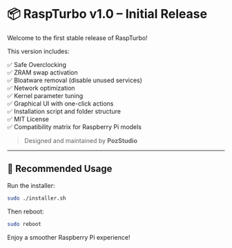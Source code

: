 
# 📦 RaspTurbo v1.0 – Initial Release

Welcome to the first stable release of RaspTurbo!

This version includes:

✅ Safe Overclocking  
✅ ZRAM swap activation  
✅ Bloatware removal (disable unused services)  
✅ Network optimization  
✅ Kernel parameter tuning  
✅ Graphical UI with one-click actions  
✅ Installation script and folder structure  
✅ MIT License  
✅ Compatibility matrix for Raspberry Pi models

> Designed and maintained by **PozStudio**

---

## 🔁 Recommended Usage

Run the installer:
```bash
sudo ./installer.sh
```

Then reboot:
```bash
sudo reboot
```

Enjoy a smoother Raspberry Pi experience!
